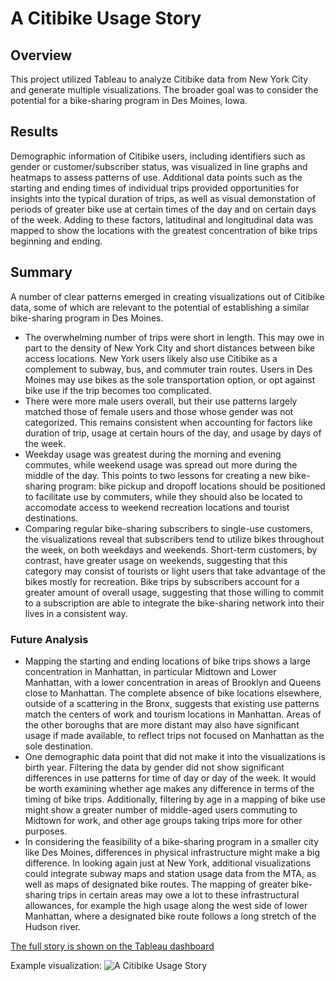 # A Citibike Usage Story

## Overview
This project utilized Tableau to analyze Citibike data from New York City and generate multiple visualizations. The broader goal was to consider the potential for a bike-sharing program in Des Moines, Iowa.  

## Results
Demographic information of Citibike users, including identifiers such as gender or customer/subscriber status, was visualized in line graphs and heatmaps to assess patterns of use. Additional data points such as the starting and ending times of individual trips provided opportunities for insights into the typical duration of trips, as well as visual demonstation of periods of greater bike use at certain times of the day and on certain days of the week. Adding to these factors, latitudinal and longitudinal data was mapped to show the locations with the greatest concentration of bike trips beginning and ending. 


## Summary
A number of clear patterns emerged in creating visualizations out of Citibike data, some of which are relevant to the potential of establishing a similar bike-sharing program in Des Moines. 
- The overwhelming number of trips were short in length. This may owe in part to the density of New York City and short distances between bike access locations. New York users likely also use Citibike as a complement to subway, bus, and commuter train routes. Users in Des Moines may use bikes as the sole transportation option, or opt against bike use if the trip becomes too complicated.
- There were more male users overall, but their use patterns largely matched those of female users and those whose gender was not categorized. This remains consistent when accounting for factors like duration of trip, usage at certain hours of the day, and usage by days of the week.
- Weekday usage was greatest during the morning and evening commutes, while weekend usage was spread out more during the middle of the day. This points to two lessons for creating a new bike-sharing program: bike pickup and dropoff locations should be positioned to facilitate use by commuters, while they should also be located to accomodate access to weekend recreation locations and tourist destinations. 
- Comparing regular bike-sharing subscribers to single-use customers, the visualizations reveal that subscribers tend to utilize bikes throughout the week, on both weekdays and weekends. Short-term customers, by contrast, have greater usage on weekends, suggesting that this category may consist of tourists or light users that take advantage of the bikes mostly for recreation. Bike trips by subscribers account for a greater amount of overall usage, suggesting that those willing to commit to a subscription are able to integrate the bike-sharing network into their lives in a consistent way.
### Future Analysis
- Mapping the starting and ending locations of bike trips shows a large concentration in Manhattan, in particular Midtown and Lower Manhattan, with a lower concentration in areas of Brooklyn and Queens close to Manhattan. The complete absence of bike locations elsewhere, outside of a scattering in the Bronx, suggests that existing use patterns match the centers of work and tourism locations in Manhattan. Areas of the other boroughs that are more distant may also have significant usage if made available, to reflect trips not focused on Manhattan as the sole destination.
- One demographic data point that did not make it into the visualizations is birth year. Filtering the data by gender did not show significant differences in use patterns for time of day or day of the week. It would be worth examining whether age makes any difference in terms of the timing of bike trips. Additionally, filtering by age in a mapping of bike use might show a greater number of middle-aged users commuting to Midtown for work, and other age groups taking trips more for other purposes.
- In considering the feasibility of a bike-sharing program in a smaller city like Des Moines, differences in physical infrastructure might make a big difference. In looking again just at New York, additional visualizations could integrate subway maps and station usage data from the MTA, as well as maps of designated bike routes. The mapping of greater bike-sharing trips in certain areas may owe a lot to these infrastructural allowances, for example the high usage along the west side of lower Manhattan, where a designated bike route follows a long stretch of the Hudson river.

[The full story is shown on the Tableau dashboard](https://public.tableau.com/app/profile/jeffrey.zimmerman8067/viz/CitibikeVisualizations_16428757970300/ACitibikeUsageStory)

Example visualization:
![A Citibike Usage Story](https://user-images.githubusercontent.com/91562577/151832334-0975f75e-d883-4ba8-b40c-e8f6f97669de.png)
